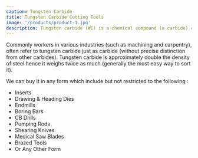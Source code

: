 ```yaml
---
caption: Tungsten Carbide
title: Tungsten Carbide Cutting Tools
image: '/products/product-1.jpg'
description: Tungsten carbide (WC) is a chemical compound (a carbide) containing equal Tungsten and Carbon atoms often combined with a Nickel (Ni) or a Cobalt (Co) binder. Tungsten Carbide Metals are primarily produced using Powder Metallurgy and can be pressed and formed into shapes for use in industrial machinery, cutting tools, abrasives, ammunition, mining other tools, instruments, and jewellery.
---
```


Commonly workers in various industries (such as machining and carpentry), often refer to tungsten carbide just as carbide (without precise distinction from other carbides). Tungsten carbide is approximately double the density of steel hence it weighs twice as much (generally the most easy way to sort it).

We can buy it in any form which include but not restricted to the following :

- Inserts
- Drawing & Heading Dies
- Endmills
- Boring Bars
- CB Drills
- Pumping Rods
- Shearing Knives
- Medical Saw Blades
- Brazed Tools
- Or Any Other Form
